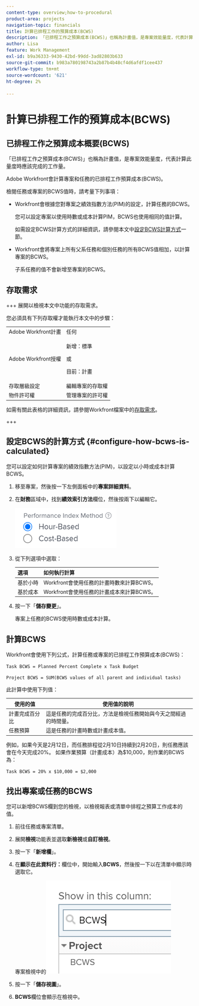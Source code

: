 ```yaml
---
content-type: overview;how-to-procedural
product-area: projects
navigation-topic: financials
title: 計算已排程工作的預算成本(BCWS)
description: 「已排程工作之預算成本(BCWS)」也稱為計畫值，是專案效能量度，代表計算此量度時應該完成的工作量。
author: Lisa
feature: Work Management
exl-id: b9a36333-9430-42bd-99dd-3ad82803b633
source-git-commit: b983a780198743a2b87b4b48cf4d6afdf1cee437
workflow-type: tm+mt
source-wordcount: '621'
ht-degree: 2%

---
```


# 計算已排程工作的預算成本(BCWS)

## 已排程工作之預算成本概要(BCWS)

「已排程工作之預算成本(BCWS)」也稱為計畫值，是專案效能量度，代表計算此量度時應該完成的工作量。

Adobe Workfront會計算專案和任務的已排程工作預算成本(BCWS)。

檢閱任務或專案的BCWS值時，請考量下列事項：

* Workfront會根據您對專案之績效指數方法(PIM)的設定，計算任務的BCWS。

  您可以設定專案以使用時數或成本計算PIM，BCWS也使用相同的值計算。

  如需設定BCWS計算方式的詳細資訊，請參閱本文中[設定BCWS計算方式](#configure-how-bcws-is-calculated)一節。

* Workfront會將專案上所有父系任務和個別任務的所有BCWS值相加，以計算專案的BCWS。

  子系任務的值不會新增至專案的BCWS。

## 存取需求

+++ 展開以檢視本文中功能的存取需求。

您必須具有下列存取權才能執行本文中的步驟：

<table style="table-layout:auto"> 
 <col> 
 <col> 
 <tbody> 
  <tr> 
   <td role="rowheader">Adobe Workfront計畫</td> 
   <td>任何</td> 
  </tr> 
  <tr> 
   <td role="rowheader">Adobe Workfront授權</td> 
   <td>
   <p>新增：標準</p>
   <p>或</p>
   <p>目前：計畫</p></td> 
  </tr> 
  <tr> 
   <td role="rowheader">存取層級設定</td> 
   <td>編輯專案的存取權</td> 
  </tr> 
  <tr> 
   <td role="rowheader">物件許可權</td> 
   <td>管理專案的許可權</td> 
  </tr> 
 </tbody> 
</table>

如需有關此表格的詳細資訊，請參閱Workfront檔案中的[存取需求](/help/quicksilver/administration-and-setup/add-users/access-levels-and-object-permissions/access-level-requirements-in-documentation.md)。

+++

## 設定BCWS的計算方式 {#configure-how-bcws-is-calculated}

您可以設定如何計算專案的績效指數方法(PIM)，以設定以小時或成本計算BCWS。

1. 移至專案，然後按一下左側面板中的&#x200B;**專案詳細資料**。
1. 在&#x200B;**財務**&#x200B;區域中，找到&#x200B;**績效索引方法**&#x200B;欄位，然後按兩下以編輯它。

   ![PIM選項](assets/pim-options-hour-cost-based-nwe.png)

1. 從下列選項中選取：

   | 選項 | 如何執行計算 |
   |---|---|
   | 基於小時 | Workfront會使用任務的計畫時數來計算BCWS。 |
   | 基於成本 | Workfront會使用任務的計畫成本來計算BCWS。 |


1. 按一下「**儲存變更**」。

   專案上任務的BCWS使用時數或成本計算。

## 計算BCWS

Workfront會使用下列公式，計算任務或專案的已排程工作預算成本(BCWS)：

```
Task BCWS = Planned Percent Complete x Task Budget
```

```
Project BCWS = SUM(BCWS values of all parent and individual tasks)
```

此計算中使用下列值：

| 使用的值 | 使用值的說明 |
|---|---|
| 計畫完成百分比 | 這是任務的完成百分比，方法是檢視任務開始與今天之間經過的時間量。 |
| 任務預算 | 這是任務的計畫時數或計畫成本值。 |

例如，如果今天是2月12日，而任務排程從2月10日持續到2月20日，則任務應該會在今天完成20%。 如果作業預算（計畫成本）為$10,000，則作業的BCWS為：

```
Task BCWS = 20% x $10,000 = $2,000
```

## 找出專案或任務的BCWS

您可以新增BCWS欄到您的檢視，以檢視報表或清單中排程之預算工作成本的值。

1. 前往任務或專案清單。
1. 展開&#x200B;**檢視**&#x200B;功能表並選取&#x200B;**新檢視**&#x200B;或&#x200B;**自訂檢視**。

1. 按一下「**新增欄**」。
1. 在&#x200B;**顯示在此資料行：**&#x200B;欄位中，開始輸入&#x200B;**BCWS**，然後按一下以在清單中顯示時選取它。

   專案檢視中的![BCWS](assets/bcws-in-project-view.png)

1. 按一下「**儲存視圖**」。
1. **BCWS**&#x200B;欄位會顯示在檢視中。
